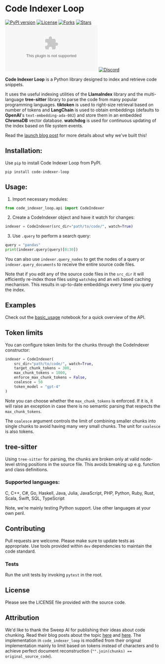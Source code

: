 # Code Indexer Loop

[![PyPI version](https://badge.fury.io/py/code-indexer-loop.svg?v=2)](https://pypi.org/project/code-indexer-loop/)
[![License](https://img.shields.io/github/license/definitive-io/code-indexer-loop?v=2)](LICENSE)
[![Forks](https://img.shields.io/github/forks/definitive-io/code-indexer-loop?v=2)](https://github.com/definitive-io/code-indexer-loop/network)
[![Stars](https://img.shields.io/github/stars/definitive-io/code-indexer-loop?v=2)](https://github.com/definitive-io/code-indexer-loop/stargazers)
[![Twitter](https://img.shields.io/twitter/url/https/twitter.com?style=social&label=Follow%20%40DefinitiveIO)](https://twitter.com/definitiveio)
[![Discord](https://dcbadge.vercel.app/api/server/CPJJfq87Vx?compact=true&style=flat)](https://discord.gg/CPJJfq87Vx)


**Code Indexer Loop** is a Python library designed to index and retrieve code snippets. 

It uses the useful indexing utilities of the **LlamaIndex** library and the multi-language **tree-sitter** library to parse the code from many popular programming languages. **tiktoken** is used to right-size retrieval based on number of tokens and **LangChain** is used to obtain embeddings (defaults to **OpenAI**'s `text-embedding-ada-002`) and store them in an embedded **ChromaDB** vector database. **watchdog** is used for continuous updating of the index based on file system events.

Read the [launch blog post](https://www.definitive.io/blog/open-sourcing-code-indexer-loop) for more details about why we've built this!

## Installation:
Use `pip` to install Code Indexer Loop from PyPI.
```
pip install code-indexer-loop
```

## Usage:
1. Import necessary modules:
```python
from code_indexer_loop.api import CodeIndexer
```
2. Create a CodeIndexer object and have it watch for changes:
```python
indexer = CodeIndexer(src_dir="path/to/code/", watch=True)
```
3. Use `.query` to perform a search query:
```python
query = "pandas"
print(indexer.query(query)[0:30])
```

You can also use `indexer.query_nodes` to get the nodes of a query or `indexer.query_documents` to receive the entire source code files.

Note that if you edit any of the source code files in the `src_dir` it will efficiently re-index those files using `watchdog` and an `md5` based caching mechanism. This results in up-to-date embeddings every time you query the index.

## Examples
Check out the [basic_usage](examples/basic_usage.ipynb) notebook for a quick overview of the API.

## Token limits
You can configure token limits for the chunks through the CodeIndexer constructor:

```python
indexer = CodeIndexer(
    src_dir="path/to/code/", watch=True,
    target_chunk_tokens = 300,
    max_chunk_tokens = 1000,
    enforce_max_chunk_tokens = False,
    coalesce = 50
    token_model = "gpt-4"
)
```

Note you can choose whether the `max_chunk_tokens` is enforced. If it is, it will raise an exception in case there is no semantic parsing that respects the `max_chunk_tokens`.

The `coalesce` argument controls the limit of combining smaller chunks into single chunks to avoid having many very small chunks. The unit for `coalesce` is also tokens.

## tree-sitter
Using `tree-sitter` for parsing, the chunks are broken only at valid node-level string positions in the source file. This avoids breaking up e.g. function and class definitions.

### Supported languages:
C, C++, C#, Go, Haskell, Java, Julia, JavaScript, PHP, Python, Ruby, Rust, Scala, Swift, SQL, TypeScript

Note, we're mainly testing Python support. Use other languages at your own peril.

## Contributing
Pull requests are welcome. Please make sure to update tests as appropriate. Use tools provided within `dev` dependencies to maintain the code standard.

### Tests
Run the unit tests by invoking `pytest` in the root.

## License
Please see the LICENSE file provided with the source code.

## Attribution
We'd like to thank the Sweep AI for publishing their ideas about code chunking. Read their blog posts about the topic [here](https://docs.sweep.dev/blogs/chunking-2m-files) and [here](https://docs.sweep.dev/blogs/chunking-improvements). The implementation in `code_indexer_loop` is modified from their original implementation mainly to limit based on tokens instead of characters and to achieve perfect document reconstruction (`"".join(chunks) == original_source_code`).
